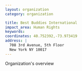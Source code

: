 ```yaml
---
layout: organization
category: organization

title: Best Buddies International
impact_area: Human Rights
keywords: 
coordinates: 40.752392,-73.973419
address: |
  708 3rd Avenue, 5th Floor
  New York NY 10017
---
```

Organization's overview
